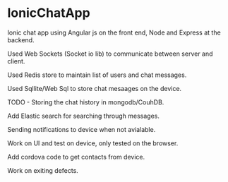 # IonicChatApp

Ionic chat app using Angular js on the front end, Node and Express at the backend. 

Used Web Sockets (Socket io lib) to communicate between server and client. 

Used Redis store to maintain list of users and chat messages. 

Used Sqllite/Web Sql to store chat mesaages on the device.

TODO - 
Storing the chat history in mongodb/CouhDB.

Add Elastic search for searching through messages.

Sending notifications to device when not avialable.

Work on UI and test on device, only tested on the browser.

Add cordova code to get contacts from device.

Work on exiting defects.
